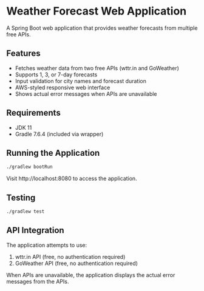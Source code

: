 # Weather Forecast Web Application

A Spring Boot web application that provides weather forecasts from multiple free APIs.

## Features

- Fetches weather data from two free APIs (wttr.in and GoWeather)
- Supports 1, 3, or 7-day forecasts
- Input validation for city names and forecast duration
- AWS-styled responsive web interface
- Shows actual error messages when APIs are unavailable

## Requirements

- JDK 11
- Gradle 7.6.4 (included via wrapper)

## Running the Application

```bash
./gradlew bootRun
```

Visit http://localhost:8080 to access the application.

## Testing

```bash
./gradlew test
```

## API Integration

The application attempts to use:
1. wttr.in API (free, no authentication required)
2. GoWeather API (free, no authentication required)

When APIs are unavailable, the application displays the actual error messages from the APIs.